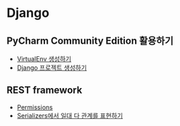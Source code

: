 # Django

## PyCharm Community Edition 활용하기

 * [VirtualEnv 생성하기](PyCharmCE/CreateVirtualEnv.md)
 * [Django 프로젝트 생성하기](PyCharmCE/CreateProject.md)

## REST framework

* [Permissions](permissions.md)
* [Serializers에서 일대 다 관계를 표현하기](RestFramework/nested_relationships.md)

